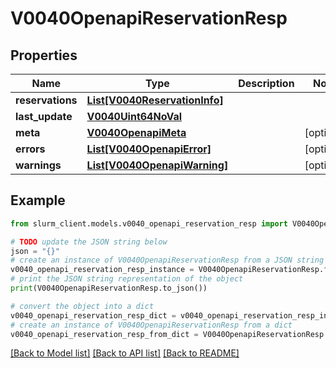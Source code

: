 # V0040OpenapiReservationResp


## Properties

Name | Type | Description | Notes
------------ | ------------- | ------------- | -------------
**reservations** | [**List[V0040ReservationInfo]**](V0040ReservationInfo.md) |  | 
**last_update** | [**V0040Uint64NoVal**](V0040Uint64NoVal.md) |  | 
**meta** | [**V0040OpenapiMeta**](V0040OpenapiMeta.md) |  | [optional] 
**errors** | [**List[V0040OpenapiError]**](V0040OpenapiError.md) |  | [optional] 
**warnings** | [**List[V0040OpenapiWarning]**](V0040OpenapiWarning.md) |  | [optional] 

## Example

```python
from slurm_client.models.v0040_openapi_reservation_resp import V0040OpenapiReservationResp

# TODO update the JSON string below
json = "{}"
# create an instance of V0040OpenapiReservationResp from a JSON string
v0040_openapi_reservation_resp_instance = V0040OpenapiReservationResp.from_json(json)
# print the JSON string representation of the object
print(V0040OpenapiReservationResp.to_json())

# convert the object into a dict
v0040_openapi_reservation_resp_dict = v0040_openapi_reservation_resp_instance.to_dict()
# create an instance of V0040OpenapiReservationResp from a dict
v0040_openapi_reservation_resp_from_dict = V0040OpenapiReservationResp.from_dict(v0040_openapi_reservation_resp_dict)
```
[[Back to Model list]](../README.md#documentation-for-models) [[Back to API list]](../README.md#documentation-for-api-endpoints) [[Back to README]](../README.md)


